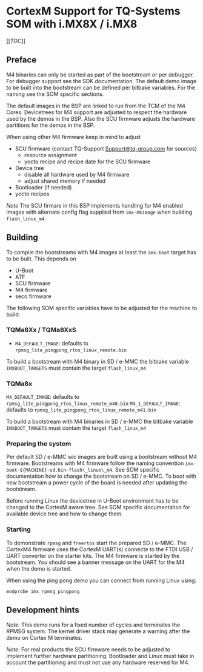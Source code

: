 # CortexM Support for TQ-Systems SOM with i.MX8X / i.MX8

[[_TOC_]]

## Preface

M4 binaries can only be started as part of the bootstream or per debugger.
For debugger support see the SDK documentation. The default demo image to be
built into the bootstream can be defined per bitbake variables. For the naming
see the SOM specific sections.

The default images in the BSP are linked to run from the TCM of the M4
Cores. Devicetrees for M4 support are adjusted to respect the hardware used by
the demos in the BSP. Also the SCU firmware adjusts the hardware partitions for
the demos in the BSP.

When using other M4 firmware keep in mind to adjust

* SCU firmware (contact TQ-Support <Support@tq-group.com> for sources)
  * resource assignment
  * yocto recipe and recipe date for the SCU firmware
* Device tree
  * disable all hardware used by M4 firmware
  * adjust shared memory if needed
* Bootloader (if needed)
* yocto recipes

*Note* The SCU firmare in this BSP implements handling for M4 enabled images with
alternate config flag supplied from `imx-mkimage` when building `flash_linux_m4`.

## Building

To compile the bootstreams with M4 images at least the `imx-boot` target has to
be built. This depends on

- U-Boot
- ATF
- SCU firmware
- M4 firmware
- seco firmware

The following SOM specific variables have to be adjusted for the machine to build:

### TQMa8Xx / TQMa8XxS

* `M4_DEFAULT_IMAGE`: defaults to `rpmsg_lite_pingpong_rtos_linux_remote.bin`

To build a bootstream with M4 binary in SD / e-MMC the bitbake variable 
`IMXBOOT_TARGETS` must contain the target `flash_linux_m4`

### TQMa8x

`M4_DEFAULT_IMAGE`: defaults to `rpmsg_lite_pingpong_rtos_linux_remote_m40.bin`
`M4_1_DEFAULT_IMAGE`: defaults to `rpmsg_lite_pingpong_rtos_linux_remote_m41.bin`

To build a bootstream with M4 binaries in SD / e-MMC the bitbake variable
`IMXBOOT_TARGETS` must contain the target `flash_linux_m4`

### Preparing the system

Per default SD / e-MMC wic images are built using a bootstream without M4
firmware. Bootstreams with M4 firmware follow the naming convention
`imx-boot-${MACHINE}-sd.bin-flash\_linux\_m4`. See SOM specific documentation
how to change the bootstream on SD / e-MMC. To boot with new bootstream a
power cycle of the board is needed after updating the bootstream.

Before running Linux the devicetree in U-Boot environment has to be changed to
the CortexM aware tree. See SOM specific documentation for available device tree
and how to change them.

### Starting

To demonstrate `rpmsg` and `freertos` start the prepared SD / e-MMC. The CortexM4
firmware uses the CortexM UART(s) connecte to the FTDI USB / UART converter on
the starter kits. The M4 firmware is started by the bootstream. You should see
a banner message on the UART for the M4 when the demo is started.

When using the ping pong demo you can connect from running Linux using:

```
modprobe imx_rpmsg_pingpong
```

## Development hints

*Note:* This demo runs for a fixed number of cycles and terminates the RPMSG system.
The kernel driver stack may generate a warning after the demo on Cortex M terminates.

*Note*: For real products the SCU firmware needs to be adjusted to implement
further hardware partitioning. Bootloader and Linux must take in account the
partitioning and must not use any hardware reserved for M4.
